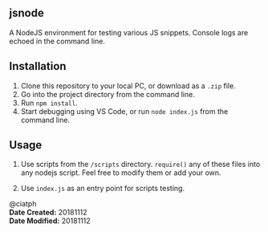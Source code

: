 ## jsnode

A NodeJS environment for testing various JS snippets. Console logs are echoed in the command line.

## Installation
1. Clone this repository to your local PC, or download as a `.zip` file.
2. Go into the project directory from the command line.
3. Run `npm install`.
4. Start debugging using VS Code, or run `node index.js` from the command line.

## Usage

1. Use scripts from the `/scripts` directory. `require()` any of these files into any nodejs script. Feel free to modify them or add your own.

2. Use `index.js` as an entry point for scripts testing.


@ciatph <br>
**Date Created:** 20181112 <br>
**Date Modified:** 20181112 <br>